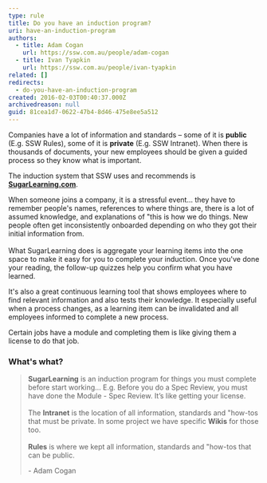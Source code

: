 ```yaml
---
type: rule
title: Do you have an induction program?
uri: have-an-induction-program
authors:
  - title: Adam Cogan
    url: https://ssw.com.au/people/adam-cogan
  - title: Ivan Tyapkin
    url: https://ssw.com.au/people/ivan-tyapkin
related: []
redirects:
  - do-you-have-an-induction-program
created: 2016-02-03T00:40:37.000Z
archivedreason: null
guid: 81cea1d7-0622-47b4-8d46-475e8ee5a512
---
```

Companies have a lot of information and standards – some of it is **public** (E.g. SSW Rules), some of it is **private** (E.g. SSW Intranet). When there is thousands of documents, your new employees should be given a guided process so they know what is important. 

The induction system that SSW uses and recommends is **[SugarLearning.com](https://www.sugarlearning.com/)**. 

<!--endintro-->

When someone joins a company, it is a stressful event... they have to remember people's names, references to where things are, there is a lot of assumed knowledge, and explanations of "this is how we do things. New people often get inconsistently onboarded depending on who they got their initial information from. \
\
What SugarLearning does is aggregate your learning items into the one space to make it easy for you to complete your induction. Once you've done your reading, the follow-up quizzes help you confirm what you have learned.

It's also a great continuous learning tool that shows employees where to find relevant information and also tests their knowledge. It especially useful when a process changes, as a learning item can be invalidated and all employees informed to complete a new process. 

Certain jobs have a module and completing them is like giving them a license to do that job.

### What's what?

> **SugarLearning** is an induction program for things you must complete before start working… E.g. Before you do a Spec Review, you must have done the Module - Spec Review. It’s like getting your license.\
> \
> The **Intranet** is the location of all information, standards and "how-tos that must be private. In some project we have specific **Wikis** for those too.\
> \
> **Rules** is where we kept all information, standards and "how-tos that can be public.
> 
> \- Adam Cogan